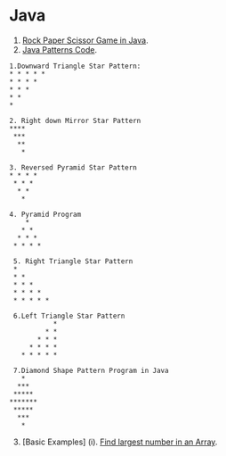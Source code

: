 # Java

1. [Rock Paper Scissor Game in Java](https://github.com/purnima999/Java/blob/main/Rock_Paper_Scissor.java).
2. [Java Patterns Code](https://github.com/purnima999/Java/blob/main/PatternProblems.java).
```
1.Downward Triangle Star Pattern: 
* * * * * 
* * * * 
* * * 
* * 
* 

2. Right down Mirror Star Pattern
****
 ***
  **
   *

3. Reversed Pyramid Star Pattern
* * * * 
 * * * 
  * * 
   * 

4. Pyramid Program
    * 
   * * 
  * * * 
 * * * * 
 
 5. Right Triangle Star Pattern
 * 
 * * 
 * * * 
 * * * * 
 * * * * * 
 
 6.Left Triangle Star Pattern
           * 
         * * 
       * * * 
     * * * * 
   * * * * * 
 
 7.Diamond Shape Pattern Program in Java
   * 
  *** 
 ***** 
******* 
 ***** 
  *** 
   * 
```
3. [Basic Examples]
    (i). [Find largest number in an Array]().
